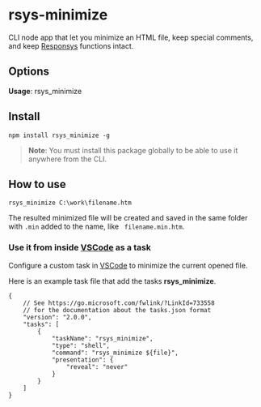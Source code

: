 # rsys-minimize

CLI node app that let you minimize an HTML file, keep special comments, and keep [Responsys] functions intact.

## Options

**Usage**: rsys_minimize <filename>

## Install

```
npm install rsys_minimize -g
```

>**Note**: You must install this package globally to be able to use it anywhere from the CLI.

## How to use

```
rsys_minimize C:\work\filename.htm
```

The resulted minimized file will be created and saved in the same folder with ```.min``` added to the name, like ```
filename.min.htm```.


### Use it from inside [VSCode] as a task

Configure a custom task in [VSCode] to minimize the current opened file.

Here is an example task file that add the tasks **rsys_minimize**.
```
{
    // See https://go.microsoft.com/fwlink/?LinkId=733558
    // for the documentation about the tasks.json format
    "version": "2.0.0",
    "tasks": [
        {
            "taskName": "rsys_minimize",
            "type": "shell",
            "command": "rsys_minimize ${file}",
            "presentation": {
                "reveal": "never"
            }
        }
    ]
}
```

[VSCode]: https://code.visualstudio.com/
[Responsys]: https://www.oracle.com/marketingcloud/products/cross-channel-orchestration/